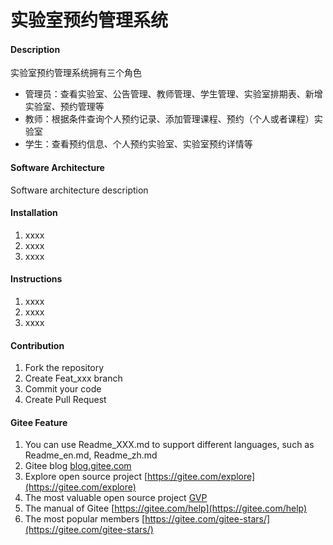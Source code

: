 # 实验室预约管理系统

#### Description
实验室预约管理系统拥有三个角色

- 管理员：查看实验室、公告管理、教师管理、学生管理、实验室排期表、新增实验室、预约管理等
- 教师：根据条件查询个人预约记录、添加管理课程、预约（个人或者课程）实验室
- 学生：查看预约信息、个人预约实验室、实验室预约详情等

#### Software Architecture
Software architecture description

#### Installation

1.  xxxx
2.  xxxx
3.  xxxx

#### Instructions

1.  xxxx
2.  xxxx
3.  xxxx

#### Contribution

1.  Fork the repository
2.  Create Feat_xxx branch
3.  Commit your code
4.  Create Pull Request


#### Gitee Feature

1.  You can use Readme\_XXX.md to support different languages, such as Readme\_en.md, Readme\_zh.md
2.  Gitee blog [blog.gitee.com](https://blog.gitee.com)
3.  Explore open source project [https://gitee.com/explore](https://gitee.com/explore)
4.  The most valuable open source project [GVP](https://gitee.com/gvp)
5.  The manual of Gitee [https://gitee.com/help](https://gitee.com/help)
6.  The most popular members  [https://gitee.com/gitee-stars/](https://gitee.com/gitee-stars/)
